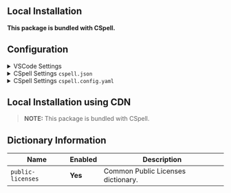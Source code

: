 ## Local Installation

**This package is bundled with CSpell.**

## Configuration

<details>
<summary>VSCode Settings</summary>

Add the following to your VSCode settings:

**`.vscode/settings.json`**

```jsonc
{
  "cSpell.dictionaries": ["public-licenses"],
}
```

</details>

<details>
<summary>CSpell Settings <code>cspell.json</code></summary>

**`cspell.json`**

```jsonc
{
  "dictionaries": ["public-licenses"],
}
```

</details>

<details>
<summary>CSpell Settings <code>cspell.config.yaml</code></summary>

**`cspell.config.yaml`**

```yaml
dictionaries:
  - public-licenses
```

</details>

## Local Installation using CDN

> **NOTE:** This package is bundled with CSpell.

## Dictionary Information

| Name              | Enabled | Description                        |
| ----------------- | ------- | ---------------------------------- |
| `public-licenses` | **Yes** | Common Public Licenses dictionary. |

